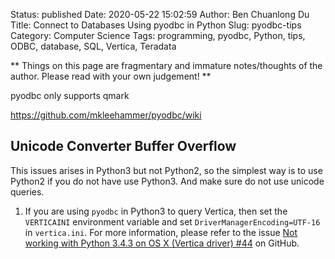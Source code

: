 Status: published
Date: 2020-05-22 15:02:59
Author: Ben Chuanlong Du
Title: Connect to Databases Using pyodbc in Python
Slug: pyodbc-tips
Category: Computer Science
Tags: programming, pyodbc, Python, tips, ODBC, database, SQL, Vertica, Teradata

**
Things on this page are
fragmentary and immature notes/thoughts of the author.
Please read with your own judgement!
**

pyodbc only supports qmark

https://github.com/mkleehammer/pyodbc/wiki

## Unicode Converter Buffer Overflow 

This issues arises in Python3 but not Python2,
so the simplest way is to use Python2 if you do not have use Python3. 
And make sure do not use unicode queries.

1. If you are using `pyodbc` in Python3 to query Vertica, 
    then set the `VERTICAINI` environment variable
    and set `DriverManagerEncoding=UTF-16` in `vertica.ini`. 
    For more information, 
    please refer to the issue 
    [Not working with Python 3.4.3 on OS X (Vertica driver) #44](https://github.com/mkleehammer/pyodbc/issues/44)
    on GitHub.
